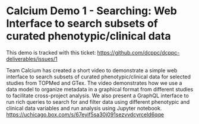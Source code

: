 # Calcium Demo 1 - Searching: Web Interface to search subsets of curated phenotypic/clinical data

This demo is tracked with this ticket: https://github.com/dcppc/dcppc-deliverables/issues/1

Team Calcium has created a short video to demonstrate a simple web interface to search subsets of curated phenotypic/clinical data for selected studies from TOPMed and GTex. The video demonstrates how we use a data model to organize metadata in a graphical format from different studies to facilitate cross-project analysis. We also present a GraphQL interface to run rich queries to search for and filter data using different phenotypic and clinical data variables and run analysis using Jupyter notebook.
https://uchicago.box.com/s/67eyif5sa30j091sezvvdcyrceld6qqe
